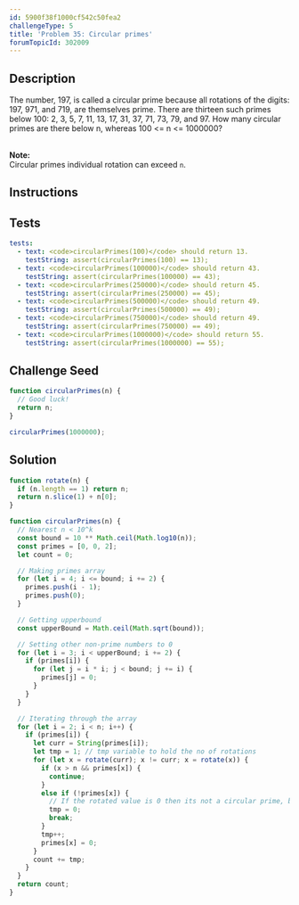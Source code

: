 ```yaml
---
id: 5900f38f1000cf542c50fea2
challengeType: 5
title: 'Problem 35: Circular primes'
forumTopicId: 302009
---
```


## Description
<section id='description'>
The number, 197, is called a circular prime because all rotations of the digits: 197, 971, and 719, are themselves prime.
There are thirteen such primes below 100: 2, 3, 5, 7, 11, 13, 17, 31, 37, 71, 73, 79, and 97.
How many circular primes are there below n, whereas 100 <= n <= 1000000?
  
<br><strong>Note:</strong><br>
Circular primes individual rotation can exceed `n`.
</section>

## Instructions
<section id='instructions'>

</section>

## Tests
<section id='tests'>

```yml
tests:
  - text: <code>circularPrimes(100)</code> should return 13.
    testString: assert(circularPrimes(100) == 13);
  - text: <code>circularPrimes(100000)</code> should return 43.
    testString: assert(circularPrimes(100000) == 43);
  - text: <code>circularPrimes(250000)</code> should return 45.
    testString: assert(circularPrimes(250000) == 45);
  - text: <code>circularPrimes(500000)</code> should return 49.
    testString: assert(circularPrimes(500000) == 49);
  - text: <code>circularPrimes(750000)</code> should return 49.
    testString: assert(circularPrimes(750000) == 49);
  - text: <code>circularPrimes(1000000)</code> should return 55.
    testString: assert(circularPrimes(1000000) == 55);

```

</section>

## Challenge Seed
<section id='challengeSeed'>

<div id='js-seed'>

```js
function circularPrimes(n) {
  // Good luck!
  return n;
}

circularPrimes(1000000);
```

</div>



</section>

## Solution
<section id='solution'>


```js
function rotate(n) {
  if (n.length == 1) return n;
  return n.slice(1) + n[0];
}

function circularPrimes(n) {
  // Nearest n < 10^k
  const bound = 10 ** Math.ceil(Math.log10(n));
  const primes = [0, 0, 2];
  let count = 0;

  // Making primes array
  for (let i = 4; i <= bound; i += 2) {
    primes.push(i - 1);
    primes.push(0);
  }

  // Getting upperbound
  const upperBound = Math.ceil(Math.sqrt(bound));

  // Setting other non-prime numbers to 0
  for (let i = 3; i < upperBound; i += 2) {
    if (primes[i]) {
      for (let j = i * i; j < bound; j += i) {
        primes[j] = 0;
      }
    }
  }

  // Iterating through the array
  for (let i = 2; i < n; i++) {
    if (primes[i]) {
      let curr = String(primes[i]);
      let tmp = 1; // tmp variable to hold the no of rotations
      for (let x = rotate(curr); x != curr; x = rotate(x)) {
        if (x > n && primes[x]) {
          continue;
        }
        else if (!primes[x]) {
          // If the rotated value is 0 then its not a circular prime, break the loop
          tmp = 0;
          break;
        }
        tmp++;
        primes[x] = 0;
      }
      count += tmp;
    }
  }
  return count;
}
```

</section>

